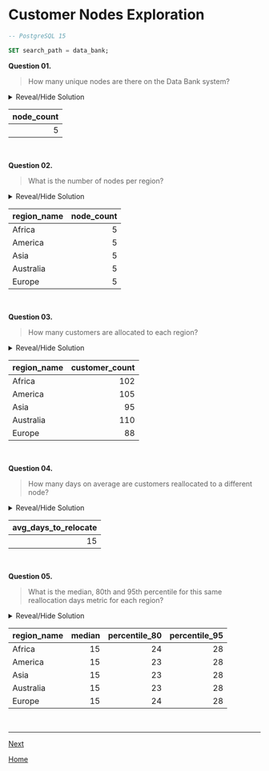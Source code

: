 # **Customer Nodes Exploration**

```sql
-- PostgreSQL 15

SET search_path = data_bank;
```

**Question 01.**

> How many unique nodes are there on the Data Bank system?

<details>
<summary>Reveal/Hide Solution</summary>

```sql
SELECT
	COUNT(DISTINCT node_id) as node_count
FROM customer_nodes;
```

</details>

| **node_count** |
| -------------: |
|              5 |

<br>

**Question 02.**

> What is the number of nodes per region?

<details>
<summary>Reveal/Hide Solution</summary>

```sql
SELECT
	region_name,
	COUNT(DISTINCT node_id) as node_count
FROM customer_nodes
INNER JOIN regions USING (region_id)
GROUP BY region_name;
```

</details>

| **region_name** | **node_count** |
| --------------- | -------------: |
| Africa          |              5 |
| America         |              5 |
| Asia            |              5 |
| Australia       |              5 |
| Europe          |              5 |

<br>

**Question 03.**

> How many customers are allocated to each region?

<details>
<summary>Reveal/Hide Solution</summary>

```sql
SELECT
	region_name,
	COUNT(DISTINCT customer_id) as customer_count
FROM customer_nodes
INNER JOIN regions USING (region_id)
GROUP BY region_name;
```

</details>

| **region_name** | **customer_count** |
| --------------- | -----------------: |
| Africa          |                102 |
| America         |                105 |
| Asia            |                 95 |
| Australia       |                110 |
| Europe          |                 88 |

<br>

**Question 04.**

> How many days on average are customers reallocated to a different node?

<details>
<summary>Reveal/Hide Solution</summary>

```sql
WITH cte AS (
SELECT
	customer_id,
	node_id,
	end_date - start_date as difference
FROM customer_nodes
WHERE end_date != '9999-12-31')

SELECT
	ROUND(AVG(difference), 0) as avg_days_to_relocate
FROM cte;
```

</details>

| **avg_days_to_relocate** |
| -----------------------: |
|                       15 |

<br>

**Question 05.**

> What is the median, 80th and 95th percentile for this same reallocation days metric for each region?

<details>
<summary>Reveal/Hide Solution</summary>

```sql
WITH cte AS (
	SELECT
		region_id,
		customer_id,
		node_id,
		end_date - start_date as difference
	FROM customer_nodes
	WHERE end_date != '9999-12-31')

SELECT
	region_name,
	PERCENTILE_DISC(0.50) WITHIN GROUP (ORDER BY difference) as median,
	PERCENTILE_DISC(0.80) WITHIN GROUP (ORDER BY difference) as percentile_80,
	PERCENTILE_DISC(0.95) WITHIN GROUP (ORDER BY difference) as percentile_95
FROM cte
INNER JOIN regions USING (region_id)
GROUP BY region_name;
```

</details>

| **region_name** | **median** | **percentile_80** | **percentile_95** |
| --------------- | ---------: | ----------------: | ----------------: |
| Africa          |         15 |                24 |                28 |
| America         |         15 |                23 |                28 |
| Asia            |         15 |                23 |                28 |
| Australia       |         15 |                23 |                28 |
| Europe          |         15 |                24 |                28 |

<br>

---

[Next](b-CustomerTransactions.md)

[Home](../README.md)
